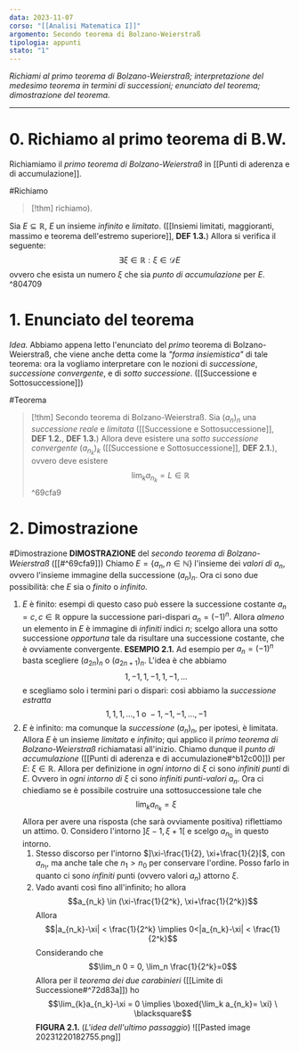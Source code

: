 ```yaml
---
data: 2023-11-07
corso: "[[Analisi Matematica I]]"
argomento: Secondo teorema di Bolzano-Weierstraß
tipologia: appunti
stato: "1"
---
```

*Richiami al primo teorema di Bolzano-Weierstraß; interpretazione del medesimo teorema in termini di successioni; enunciato del teorema; dimostrazione del teorema.*
- - -
# 0. Richiamo al primo teorema di B.W.
Richiamiamo il *primo teorema di Bolzano-Weierstraß* in [[Punti di aderenza e di accumulazione]].

#Richiamo
> [!thm] richiamo).
>  
Sia $E \subseteq \mathbb{R}$, $E$ un insieme *infinito* e *limitato*. ([[Insiemi limitati, maggioranti, massimo e teorema dell'estremo superiore]], **DEF 1.3.**)
Allora si verifica il seguente: $$
\exists \xi \in \mathbb{R}: \xi \in \mathcal{D} E
$$ovvero che esista un numero $\xi$ che sia *punto di accumulazione* per $E$. 
^804709
# 1. Enunciato del teorema
*Idea.* Abbiamo appena letto l'enunciato del *primo* teorema di Bolzano-Weierstraß, che viene anche detta come la *"forma insiemistica"* di tale teorema: ora la vogliamo interpretare con le nozioni di *successione*, *successione convergente*, e di *sotto successione*. ([[Successione e Sottosuccessione]])

#Teorema 
> [!thm] Secondo teorema di Bolzano-Weierstraß.
Sia $(a_n)_n$ una *successione reale* e *limitata*  ([[Successione e Sottosuccessione]], **DEF 1.2.**, **DEF 1.3.**)
Allora deve esistere una *sotto successione convergente* $(a_{n_k})_k$ ([[Successione e Sottosuccessione]], **DEF 2.1.**), ovvero deve esistere $$\lim_k a_{n_k} = L \in \mathbb{R}$$
^69cfa9
# 2. Dimostrazione
#Dimostrazione 
**DIMOSTRAZIONE** del *secondo teorema di Bolzano-Weierstraß* ([[#^69cfa9]])
Chiamo $E = \{a_n, n \in \mathbb{N}\}$ l'insieme dei *valori di* $a_n$, ovvero l'insieme immagine della successione $(a_n)_n$.
Ora ci sono due possibilità: che $E$ sia o *finito* o *infinito*. 
1. $E$ è finito: esempi di questo caso può essere la successione costante $a_n = c, c \in \mathbb{R}$ oppure la successione pari-dispari $a_n = (-1)^n$.
   Allora *almeno* un elemento in $E$ è immagine di *infiniti* indici $n$; scelgo allora una sotto successione *opportuna* tale da risultare una successione costante, che è ovviamente convergente. 
   **ESEMPIO 2.1.** Ad esempio per $a_n = (-1)^n$ basta scegliere $(a_{2n})_n$ o $(a_{2n+1})_n$. L'idea è che abbiamo $$1, -1, 1, -1, 1, -1, \ldots$$e scegliamo solo i termini pari o dispari: così abbiamo la *successione estratta* $$1, 1, 1, \ldots, 1 \text{ o }-1, -1, -1, \ldots, -1$$
2. $E$ è infinito: ma comunque la *successione* $(a_n)_n$, per ipotesi, è limitata. Allora $E$ è un insieme *limitato* e *infinito*; qui applico il *primo teorema di Bolzano-Weierstraß* richiamatasi all'inizio. Chiamo dunque il *punto di accumulazione* ([[Punti di aderenza e di accumulazione#^b12c00]]) per $E$: $\xi \in \mathbb{R}$.
   Allora per definizione in *ogni intorno* di $\xi$ ci sono *infiniti punti* di $E$.
   Ovvero in *ogni intorno di* $\xi$ ci sono *infiniti punti-valori* $a_n$. 
   Ora ci chiediamo se è possibile costruire una sottosuccessione tale che $$\lim_k a_{n_k} = \xi$$
   Allora per avere una risposta (che sarà ovviamente positiva) riflettiamo un attimo. 
   0. Considero l'intorno $]\xi -1, \xi +1[$ e scelgo $a_{n_0}$ in questo intorno.
   1. Stesso discorso per l'intorno $]\xi-\frac{1}{2}, \xi+\frac{1}{2}[$, con $a_{n_1}$, ma anche tale che $n_1 > n_0$ per conservare l'ordine. Posso farlo in quanto ci sono *infiniti* punti (ovvero valori $a_n$) attorno $\xi$.
   2. Vado avanti così fino all'infinito; ho allora $$a_{n_k} \in (\xi-\frac{1}{2^k}, \xi+\frac{1}{2^k})$$Allora $$|a_{n_k}-\xi| < \frac{1}{2^k} \implies 0<|a_{n_k}-\xi| < \frac{1}{2^k}$$Considerando che $$\lim_n 0 = 0, \lim_n \frac{1}{2^k}=0$$Allora per il *teorema dei due carabinieri* ([[Limite di Successione#^72d83a]]) ho $$\lim_{k}a_{n_k}-\xi = 0 \implies \boxed{\lim_k a_{n_k}= \xi} \ \blacksquare$$
**FIGURA 2.1.** (*L'idea dell'ultimo passaggio*)
![[Pasted image 20231220182755.png]]